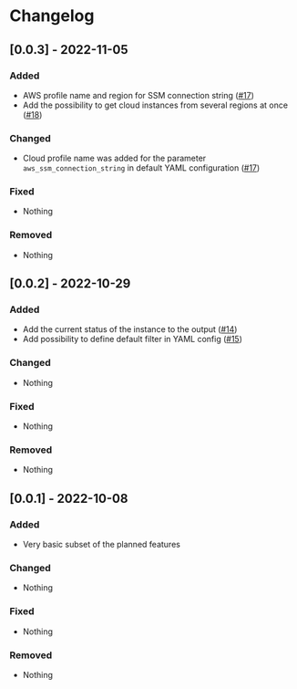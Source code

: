 # Changelog

## [0.0.3] - 2022-11-05
### Added
- AWS profile name and region for SSM connection string ([#17](https://github.com/sergey-trukhin/sshcld/pull/17))
- Add the possibility to get cloud instances from several regions at once ([#18](https://github.com/sergey-trukhin/sshcld/pull/18))

### Changed
- Cloud profile name was added for the parameter `aws_ssm_connection_string` in default YAML configuration ([#17](https://github.com/sergey-trukhin/sshcld/pull/17))

### Fixed
- Nothing

### Removed
- Nothing

## [0.0.2] - 2022-10-29
### Added
- Add the current status of the instance to the output ([#14](https://github.com/sergey-trukhin/sshcld/pull/14))
- Add possibility to define default filter in YAML config ([#15](https://github.com/sergey-trukhin/sshcld/pull/15))

### Changed
- Nothing

### Fixed
- Nothing

### Removed
- Nothing

## [0.0.1] - 2022-10-08
### Added
- Very basic subset of the planned features

### Changed
- Nothing

### Fixed
- Nothing

### Removed
- Nothing
